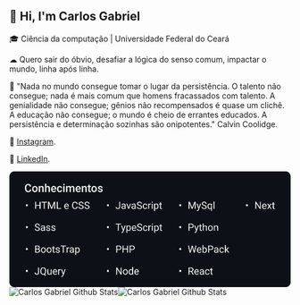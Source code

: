 ## 👋 Hi, I'm Carlos Gabriel

🎓 Ciência da computação | Universidade Federal do Ceará

☁ Quero sair do óbvio, desafiar a lógica do senso comum, impactar o mundo, linha após linha.

🌟 "Nada no mundo consegue tomar o lugar da persistência. O talento não consegue; nada é mais comum que homens fracassados com talento. A genialidade não consegue; gênios não recompensados é quase um clichê. A educação não consegue; o mundo é cheio de errantes educados. A persistência e determinação sozinhas são onipotentes." Calvin Coolidge.

📌 [Instagram](https://www.instagram.com/cgabrieldev/).

📌 [LinkedIn](https://www.linkedin.com/in/carlos-gabriel-leite-barros-56a494210/).

<img align="left" src="./skills.svg">

<br/>

<a href="https://github.com/CGabriel22">
    <img align="left" src="https://github-readme-stats.vercel.app/api?username=CGabriel22&show_icons=true&theme=dark&show_icons=true&line_height=24&count_private=true&include_all_commits=true&hide_title=true&hide_border=true&bg_color=0D1117" alt="Carlos Gabriel Github Stats"/>
</a>

<br/>

<a href="https://github.com/CGabriel22">
    <img align="left" src="https://github-readme-stats.vercel.app/api/top-langs/?username=CGabriel22&layout=compact&hide_border=true&bg_color=0D1117&text_color=ffffff" alt="Carlos Gabriel Github Stats"/>
</a>
